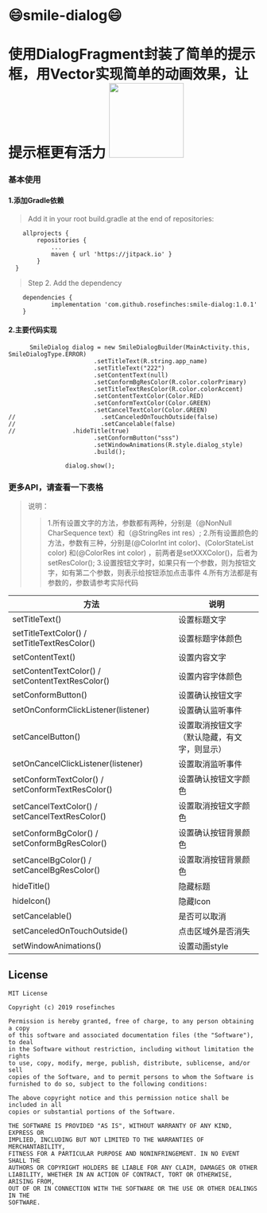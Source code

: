 :smile:smile-dialog:smile:
============
使用DialogFragment封装了简单的提示框，用Vector实现简单的动画效果，让提示框更有活力
<img src="img/show.gif" width="150"/>
============
### 基本使用
#### 1.添加Gradle依赖
> Add it in your root build.gradle at the end of repositories:
```
	allprojects {
		repositories {
			...
			maven { url 'https://jitpack.io' }
		}
  }
```
> Step 2. Add the dependency
```
	dependencies {
	        implementation 'com.github.rosefinches:smile-dialog:1.0.1'
	}

```

#### 2.主要代码实现
```
      SmileDialog dialog = new SmileDialogBuilder(MainActivity.this, SmileDialogType.ERROR)
                        .setTitleText(R.string.app_name)
                        .setTitleText("222")
                        .setContentText(null)
                        .setConformBgResColor(R.color.colorPrimary)
                        .setTitleTextResColor(R.color.colorAccent)
                        .setContentTextColor(Color.RED)
                        .setConformTextColor(Color.GREEN)
                        .setCancelTextColor(Color.GREEN)
//                        .setCanceledOnTouchOutside(false)
//                        .setCancelable(false)
//                .hideTitle(true)
                        .setConformButton("sss")
                        .setWindowAnimations(R.style.dialog_style)
                        .build();

                dialog.show();
```
### 更多API，请查看一下表格
> 说明：
>>1.所有设置文字的方法，参数都有两种，分别是（@NonNull CharSequence text）和（@StringRes int res）;
>>2.所有设置颜色的方法，参数有三种，分别是(@ColorInt int color)、(ColorStateList color) 和(@ColorRes int color) ，前两者是setXXXColor()，后者为setResColor();
>>3.设置按钮文字时，如果只有一个参数，则为按钮文字，如有第二个参数，则表示给按钮添加点击事件
>>4.所有方法都是有参数的，参数请参考实际代码

| 方法                                                                          | 说明                                  |
|-------------------------------------------------------------------------------|-------------------------------------|
| setTitleText()                                                                | 设置标题文字                          |
| setTitleTextColor()   /   setTitleTextResColor()                              | 设置标题字体颜色                       |
| setContentText()                                                              | 设置内容文字                          |
| setContentTextColor()  / setContentTextResColor()                             | 设置内容字体颜色                       |
| setConformButton()                                                            | 设置确认按钮文字                       |
| setOnConformClickListener(listener)                                           | 设置确认监听事件                       |
| setCancelButton()                                                             | 设置取消按钮文字（默认隐藏，有文字，则显示）|
| setOnCancelClickListener(listener)                                            | 设置取消监听事件                       |
| setConformTextColor()  / setConformTextResColor()                             | 设置确认按钮文字颜色                    |
| setCancelTextColor()     / setCancelTextResColor()                            | 设置取消按钮文字颜色                    |
| setConformBgColor()   / setConformBgResColor()                                | 设置确认按钮背景颜色                    |
| setCancelBgColor()    / setCancelBgResColor()                                 | 设置取消按钮背景颜色                    |
| hideTitle()                                                                   | 隐藏标题                              |
| hideIcon()                                                                    | 隐藏Icon                             |
| setCancelable()                                                               | 是否可以取消                           |
| setCanceledOnTouchOutside()                                                   | 点击区域外是否消失                      |
| setWindowAnimations()                                                         | 设置动画style                         |

## License

	MIT License

	Copyright (c) 2019 rosefinches

	Permission is hereby granted, free of charge, to any person obtaining a copy
	of this software and associated documentation files (the "Software"), to deal
	in the Software without restriction, including without limitation the rights
	to use, copy, modify, merge, publish, distribute, sublicense, and/or sell
	copies of the Software, and to permit persons to whom the Software is
	furnished to do so, subject to the following conditions:

	The above copyright notice and this permission notice shall be included in all
	copies or substantial portions of the Software.

	THE SOFTWARE IS PROVIDED "AS IS", WITHOUT WARRANTY OF ANY KIND, EXPRESS OR
	IMPLIED, INCLUDING BUT NOT LIMITED TO THE WARRANTIES OF MERCHANTABILITY,
	FITNESS FOR A PARTICULAR PURPOSE AND NONINFRINGEMENT. IN NO EVENT SHALL THE
	AUTHORS OR COPYRIGHT HOLDERS BE LIABLE FOR ANY CLAIM, DAMAGES OR OTHER
	LIABILITY, WHETHER IN AN ACTION OF CONTRACT, TORT OR OTHERWISE, ARISING FROM,
	OUT OF OR IN CONNECTION WITH THE SOFTWARE OR THE USE OR OTHER DEALINGS IN THE
	SOFTWARE.
